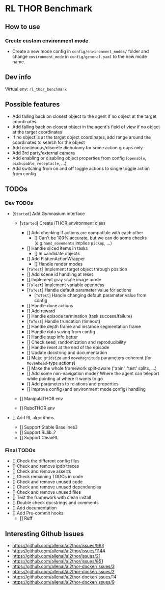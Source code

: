 # RL THOR Benchmark

## How to use

### Create custom environment mode

- Create a new mode config in `config/environment_modes/` folder and change `environment_mode` in `config/general.yaml` to the new mode name.

## Dev info

Virtual env: `rl_thor_benchmark`

## Possible features

- Add falling back on closest object to the agent if no object at the target coordinates
- Add falling back on closest object in the agent's field of view if no object at the target coordinates
- If no object is at the target object coordinates, add range around the coordinates to search for the object
- Add continuous/discrete dichotomy for some action groups only
- Add 3rd party/external camera
- Add enabling or disabling object properties from config (`openable`, `pickupable`, `receptacle`, ...)
- Add switching from on and off toggle actions to single toggle action from config

## TODOs

### Dev TODOs

- [`Started`] Add Gymnasium interface

  - [`Started`] Create iTHOR environment class

    - [] Add checking if actions are compatible with each other
      - [] Can't be 100% accurate, but we can do some checks (e.g.`hand_movements` implies `pickup`, ...)
    - [] Handle sliced items in tasks
      - [] In candidate objects
    - [] Add FlattenActionWrapper
      - [] Handle render modes
    - [`ToTest`] Implement target object through position
    - [] Add scene id handling at reset
    - [] Implement gray scale image mode
    - [`ToTest`] Implement variable openness
    - [`ToTest`] Handle default parameter value for actions
      - [`ToTest`] Handle changing default parameter value from config
    - [] Handle done actions
    - [] Add reward
    - [] Handle episode termination (task success/failure)
    - [`ToTest`] Handle truncation (timeout)
    - [] Handle depth frame and instance segmentation frame
    - [] Handle data saving from config
    - [] Handle step info better
    - [] Check seed, randomization and reproducibility
    - [] Handle reset at the end of the episode
    - [] Update docstring and documentation
    - [] Make `gridsize` and `moveMagnitude` parameters coherent (for `MoveAhead`-type actions)
    - [] Make the whole framework split-aware ('train', 'test' splits, ...)
    - [] Add some non-navigation mode? Where the agent can teleport while pointing at where it wants to go
    - [] Add parameters to relations and properties
    - [] Improve config (and environment mode config) handling

  - [] ManipulaTHOR env
  - [] RoboTHOR env

- [] Add RL algorithms
  - [] Support Stable Baselines3
  - [] Support RLlib..?
  - [] Support CleanRL

### Final TODOs

- [] Check the different config files
- [] Check and remove ipdb traces
- [] Check and remove asserts
- [] Check remaining TODOs in code
- [] Check and remove unused code
- [] Check and remove unused dependencies
- [] Check and remove unused files
- [] Test the framework with clean install
- [] Double check docstrings and comments
- [] Add documentation
- [] Add Pre-commit hooks
  - [] Ruff

## Interesting Github Issues

- https://github.com/allenai/ai2thor/issues/993
- https://github.com/allenai/ai2thor/issues/1144
- https://github.com/allenai/ai2thor/issues/21
- https://github.com/allenai/ai2thor/issues/851
- https://github.com/allenai/ai2thor-docker/issues/3
- https://github.com/allenai/ai2thor-docker/issues/2
- https://github.com/allenai/ai2thor-docker/issues/14
- https://github.com/allenai/ai2thor-docker/issues/9
